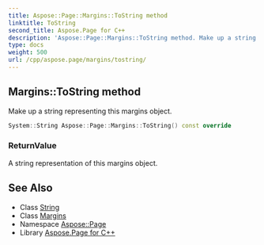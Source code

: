 ```yaml
---
title: Aspose::Page::Margins::ToString method
linktitle: ToString
second_title: Aspose.Page for C++
description: 'Aspose::Page::Margins::ToString method. Make up a string representing this margins object in C++.'
type: docs
weight: 500
url: /cpp/aspose.page/margins/tostring/
---
```

## Margins::ToString method


Make up a string representing this margins object.

```cpp
System::String Aspose::Page::Margins::ToString() const override
```


### ReturnValue

A string representation of this margins object.

## See Also

* Class [String](../../../system/string/)
* Class [Margins](../)
* Namespace [Aspose::Page](../../)
* Library [Aspose.Page for C++](../../../)
